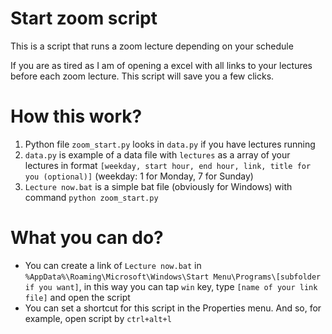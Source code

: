 # Start zoom script
This is a script that runs a zoom lecture depending on your schedule

If you are as tired as I am of opening a excel with all links to your lectures before each zoom lecture. This script will save you a few clicks.

# How this work?
1) Python file `zoom_start.py` looks in `data.py` if you have lectures running
2) `data.py` is example of a data file with `lectures` as a array of your lectures in format
`[weekday, start hour, end hour, link, title for you (optional)]` (weekday: 1 for Monday, 7 for Sunday)
3) `Lecture now.bat` is a simple bat file (obviously for Windows) with command `python zoom_start.py`

# What you can do?
* You can create a link of `Lecture now.bat` in `%AppData%\Roaming\Microsoft\Windows\Start Menu\Programs\[subfolder if you want]`, in this way you can tap `win` key, type `[name of your link file]` and open the script
* You can set a shortcut for this script in the Properties menu. And so, for example, open script by `ctrl+alt+l`
